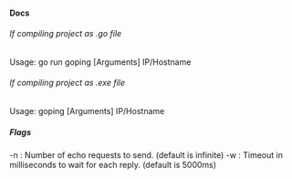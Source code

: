#### Docs
###### If compiling project as .go file 
Usage: go run goping [Arguments] IP/Hostname 
###### If compiling project as .exe file 
Usage: goping [Arguments] IP/Hostname 

##### Flags
-n : Number of echo requests to send. (default is infinite)
-w : Timeout in milliseconds to wait for each reply. (default is 5000ms)

